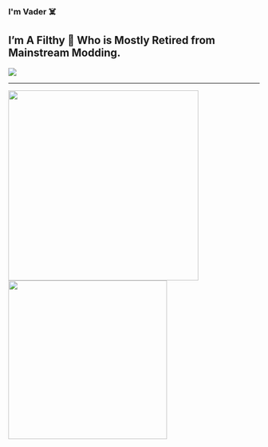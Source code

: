 ### I'm Vader ☠️

## I’m A Filthy 🐀 Who is Mostly Retired from Mainstream Modding.

<a href="https://github.com/anuraghazra/github-readme-stats">
  <img align="center" src="https://komarev.com/ghpvc/?username=vader111&color=blue&style=flat-square" />
</a>

<br />

---

<a href="https://github.com/anuraghazra/github-readme-stats">
  <img align="center" width="380.77" src="https://github-readme-stats.vercel.app/api?username=vader111&layout=compact&show_icons=true&count_private=true&theme=dracula" />
</a>
<a href="https://github.com/anuraghazra/github-readme-stats">
  <img align="top" width="318.17" src="https://github-readme-stats.vercel.app/api/top-langs/?username=vader111&layout=compact&theme=dracula" />
</a>
